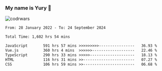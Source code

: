 ### My name is Yury 👋 
![codrwars](https://www.codewars.com/users/litury/badges/micro) 


<!--START_SECTION:waka-->

```txt
From: 28 January 2022 - To: 24 September 2024

Total Time: 1,602 hrs 54 mins

JavaScript       591 hrs 57 mins >>>>>>>>>----------------   36.93 %
Vue.js           360 hrs 4 mins  >>>>>>-------------------   22.46 %
TypeScript       290 hrs 33 mins >>>>>--------------------   18.13 %
HTML             116 hrs 31 mins >>-----------------------   07.27 %
CSS              106 hrs 59 mins >>-----------------------   06.68 %
```

<!--END_SECTION:waka-->

